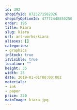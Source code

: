 ```yaml
---
id: 392
shopifyId: 8723271582026
shopifyOptionId: 47772448850250
order: 195
title: Kiara
slug: kiara
url: art-works/kiara
aliases: []
categories:
- graphics
inStock: true
isVisible: true
location: ""
height: 35
width: 25
date: 2019-01-01T00:00:00Z
materials:
- ink
- paper
price: 250
mainImage: kiara.jpg
---
```


